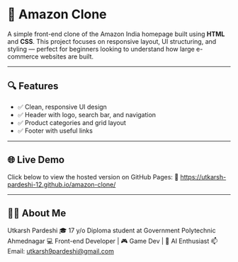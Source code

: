 # 🛒 Amazon Clone

A simple front-end clone of the Amazon India homepage built using **HTML** and **CSS**. This project focuses on responsive layout, UI structuring, and styling — perfect for beginners looking to understand how large e-commerce websites are built.

---

## 🔍 Features

- ✅ Clean, responsive UI design
- ✅ Header with logo, search bar, and navigation
- ✅ Product categories and grid layout
- ✅ Footer with useful links

---

## 🌐 Live Demo

Click below to view the hosted version on GitHub Pages:
🔗 https://utkarsh-pardeshi-12.github.io/amazon-clone/

---

## 🙋‍♂️ About Me
Utkarsh Pardeshi
🎓 17 y/o Diploma student at Government Polytechnic Ahmednagar
💻 Front-end Developer | 🎮 Game Dev | 🤖 AI Enthusiast
📫 Email: utkarsh9pardeshi@gmail.com
